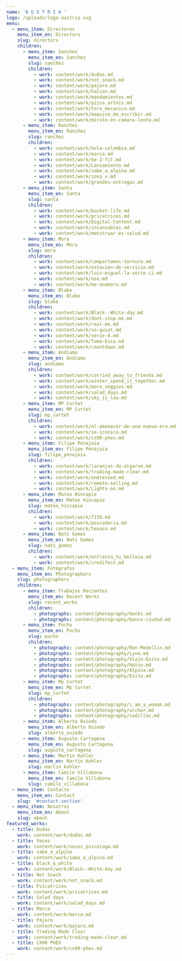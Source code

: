 ```yaml
---
name: 'A U S T R I A '
logo: /uploads/logo-austria.svg
menu:
  - menu_item: Directores
    menu_item_en: Directors
    slug: directors
    children:
      - menu_item: Sanchez
        menu_item_en: Sanchez
        slug: sanchez
        children:
          - work: content/work/dudas.md
          - work: content/work/not_snack.md
          - work: content/work/pajaro.md
          - work: content/work/halcon.md
          - work: content/work/mandamientos.md
          - work: content/work/pizza_artois.md
          - work: content/work/toro_mecanico.md
          - work: content/work/maquina_de_escribir.md
          - work: content/work/miralo-en-camara-lenta.md
      - menu_item: Ranchez
        menu_item_en: Ranchez
        slug: ranchez
        children:
          - work: content/work/hola-colombia.md
          - work: content/work/marca.md
          - work: content/work/be-2-fit.md
          - work: content/work/Lanzamiento.md
          - work: content/work/sabe_a_alpina.md
          - work: content/work/zona_v.md
          - work: content/work/grandes-entregas.md
      - menu_item: Santa
        menu_item_en: Santa
        slug: santa
        children:
          - work: content/work/bucket-life.md
          - work: content/work/pricatrices.md
          - work: content/work/Digital-Content.md
          - work: content/work/incansables.md
          - work: content/work/menstruar-es-salud.md
      - menu_item: Mora
        menu_item_en: Mora
        slug: mora
        children:
          - work: content/work/compartamos-ternura.md
          - work: content/work/estacion-de-servicio.md
          - work: content/work/luis-miguel-la-serie-ii.md
          - work: content/work/oso.md
          - work: content/work/me-enamore.md
      - menu_item: Blake
        menu_item_en: Blake
        slug: blake
        children:
          - work: content/work/Black--White-day.md
          - work: content/work/dont-stop-me.md
          - work: content/work/real-me.md
          - work: content/work/so-quiet.md
          - work: content/work/serie-8.md
          - work: content/work/Toma-Essa.md
          - work: content/work/countdown.md
      - menu_item: Andiamo
        menu_item_en: Andiamo
        slug: andiamo
        children:
          - work: content/work/carried_away_to_friends.md
          - work: content/work/winter_spend_it_together.md
          - work: content/work/more_veggies.md
          - work: content/work/salad_days.md
          - work: content/work/sky_is_low.md
      - menu_item: MP Curtet
        menu_item_en: MP Curtet
        slug: mp_curtet
        children:
          - work: content/work/el-amanecer-de-una-nueva-era.md
          - work: content/work/se-iconico.md
          - work: content/work/cx90-phev.md
      - menu_item: Filipe Penajoia
        menu_item_en: Filipe Penajoia
        slug: filipe_penajoia
        children:
          - work: content/work/laranjas-do-algarve.md
          - work: content/work/trading-made-clear.md
          - work: content/work/undressed.md
          - work: content/work/remote-selling.md
          - work: content/work/Lights-on.md
      - menu_item: Mateo Hincapie
        menu_item_en: Mateo Hincapie
        slug: mateo_hincapie
        children:
          - work: content/work/f150.md
          - work: content/work/pescaderia.md
          - work: content/work/texaco.md
      - menu_item: Nats Gomez
        menu_item_en: Nats Gomez
        slug: nats_gomez
        children:
          - work: content/work/enfrenta_tu_belleza.md
          - work: content/work/credifest.md
  - menu_item: Fotógrafos
    menu_item_en: Photographers
    slug: photographers
    children:
      - menu_item: Trabajos Recientes
        menu_item_en: Recent Works
        slug: recent_works
        children:
          - photographs: content/photography/becks.md
          - photographs: content/photography/banco-ciudad.md
      - menu_item: Pocho
        menu_item_en: Pocho
        slug: pocho
        children:
          - photographs: content/photography/Ron-Medellin.md
          - photographs: content/photography/Lyne.md
          - photographs: content/photography/Viaje-Exito.md
          - photographs: content/photography/Hatsu.md
          - photographs: content/photography/Alpina.md
          - photographs: content/photography/Exito.md
      - menu_item: Mp Curtet
        menu_item_en: Mp Curtet
        slug: mp_curtet
        children:
          - photographs: content/photography/i_am_a_woman.md
          - photographs: content/photography/archer.md
          - photographs: content/photography/cadillac.md
      - menu_item: Alberto Oviedo
        menu_item_en: Alberto Oviedo
        slug: alberto_oviedo
      - menu_item: Augusto Cartagena
        menu_item_en: Augusto Cartagena
        slug: augusto_cartagena
      - menu_item: Martin Kohler
        menu_item_en: Martin Kohler
        slug: martin_kohler
      - menu_item: Camilo Villabona
        menu_item_en: Camilo Villabona
        slug: camilo_villabona
  - menu_item: Contacto
    menu_item_en: Contact
    slug: '#contact-section'
  - menu_item: Nosotros
    menu_item_en: About
    slug: about
featured_works:
  - title: Dudas
    work: content/work/dudas.md
  - title: Voces
    work: content/work/voces_psicologa.md
  - title: sabe_a_alpina
    work: content/work/sabe_a_alpina.md
  - title: black_&_white
    work: content/work/Black--White-day.md
  - title: Not Snack
    work: content/work/not_snack.md
  - title: Psicatrices
    work: content/work/pricatrices.md
  - title: Salad days
    work: content/work/salad_days.md
  - title: Marca
    work: content/work/marca.md
  - title: Pájaro
    work: content/work/pajaro.md
  - title: Trading Made Clear
    work: content/work/trading-made-clear.md
  - title: CX90 PHEV
    work: content/work/cx90-phev.md
---
```


